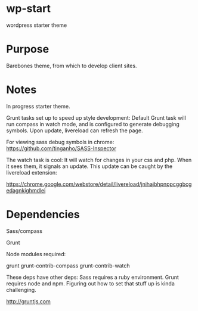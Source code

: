 wp-start
========

wordpress starter theme

Purpose
=======

Barebones theme, from which to develop client sites.

Notes
=======

In progress starter theme.

Grunt tasks set up to speed up style development:
Default Grunt task will run compass in watch mode, and is configured
to generate debugging symbols. Upon update, livereload can refresh the
page.

For viewing sass debug symbols in chrome: 
https://github.com/tinganho/SASS-Inspector

The watch task is cool: It will watch for changes in your css and php.
When it sees them, it signals an update. This update can be caught by
the livereload extension:

https://chrome.google.com/webstore/detail/livereload/jnihajbhpnppcggbcgedagnkighmdlei

Dependencies
============

Sass/compass

Grunt

Node modules required:

grunt
grunt-contrib-compass
grunt-contrib-watch

These deps have other deps: 
Sass requires a ruby environment. 
Grunt requires node and npm.
Figuring out how to set that stuff up is kinda challenging.

http://gruntjs.com